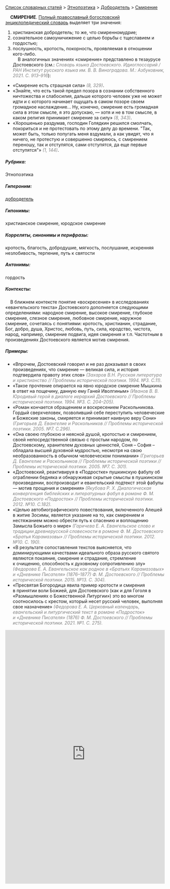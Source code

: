 <style>
st { color: Gray;
  font-style: italic;}
</style>

[Список словарных статей](https://thesaurus-dostoevsky.github.io/Thesaurus/) > [Этнопоэтика](ethnopoe.md) > [Добродетель](добродетель.md) > [Смирение](смирение.md) 

&nbsp;&nbsp;&nbsp;&nbsp;**СМИРЕНИЕ**. [Полный православный богословский энциклопедический словарь](https://azbyka.ru/) выделяет три значения:
1. христианская добродетель; то же, что смиренномудрие;
2. сознательное самоуничижение с целью борьбы с тщеславием и гордостью;
3. послушность, кротость, покорность, проявляемая в отношении кого-либо.  
&nbsp;&nbsp;&nbsp;&nbsp;В аналогичных значениях «смирение» представлено в тезаурусе Достоевского (см.: <st>Словарь языка Достоевского. Идиоглоссарий / РАН Институт русского языка им. В. В. Виноградова. М.: Азбуковник, 2021. С. 913–916</st>):
* «Смирение есть страшная сила» <st>(8, 329)</st>.
* «Знайте, что есть такой предел позора в сознании собственного ничтожества и слабосилия, дальше которого человек уже не может идти и с которого начинает ощущать в самом позоре своем громадное наслаждение... Ну, конечно, смирение есть громадная сила в этом смысле, я это допускаю, — хотя и не в том смысле, в каком религия принимает смирение за силу» <st>(8, 343)</st>.
* «Хорошенько раздумав, господин Голядкин решился смолчать, покориться и не протестовать по этому делу до времени. "Так, может быть, только попугать меня вздумали, а как увидят, что я ничего, не протестую и совершенно смиряюсь, с смирением переношу, так и отступятся, сами отступятся, да еще первые отступятся"» <st>(1, 144)</st>.

##### Рубрика:
Этнопоэтика
##### Гипероним:
[добродетель](добродетель.md)
##### Гипонимы:
христианское смирение, юродское смирение
##### Корреляты, синонимы и перифразы:
кротость, благость, добродушие, мягкость, послушание, искренняя незлобивость, терпение, путь к святости
##### Антонимы:
гордость
##### Контексты:
&nbsp;&nbsp;&nbsp;&nbsp;В ближнем контексте понятие «воскресение» в исследованиях «евангельского текста» Достоевского дополняется следующими определениями: народное смирение, высокое смирение, глубокое смирение,  слезное смирение, любовное смирение, наружное смирение,  сочетаясь с понятиями: кротость, христианин, страдание, Бог, добро, душа, Христос, любовь, путь, сила, юродство, чистота, народ, например, смирение подвига, идея смирения и т.п. Частотным в произведениях Достоевского является мотив смирения.
##### Примеры:
* «Впрочем, Достоевский говорил и не раз доказывал в своих произведениях, что смирение — великая сила, и история подтвердила правоту этих слов» <st> (Захаров В.Н. Русская литература и христианство // Проблемы исторической поэтики. 1994. №3. С.11).</st>  
* «Такое прочтение опирается на явно юродское смирение Мышкина в ответ на пощечину, данную ему Ганей Иволгиным» <st>(Иванов В. В. Юродивый герой в диалоге иерархий Достоевского // Проблемы исторической поэтики. 1994. №3. С. 204–205).</st>
* «Роман кончается обращением и воскресением Раскольникова. Гордый сверхчеловек, позволивший себе переступить человеческие и Божеские законы, смиряется и принимает наивную веру Сони» <st> (Григорьев Д. Евангелие и Раскольников // Проблемы исторической поэтики. 2005. №7. С.296).</st>  
* «Она своею глубокою и неясной душой, кротостью и смирением, своей непосредственной связью с простым народом, по Достоевскому, хранителем духовных ценностей, Соня – София – обладала высшей духовной мудростью, несмотря на свою необразованность в обычном человеческом понимании» <st>(Григорьев Д. Евангелие и Раскольников // Проблемы исторической поэтики // Проблемы исторической поэтики. 2005. №7. С. 301).</st>
* «Достоевский, реактивируя в «Подростке» пушкинскую фабулу об ограблении бедняка и обнаруживая скрытые смыслы в пушкинском произведении, воспроизводит и евангельский подтекст этой фабулы — мотив прощения и смирения» <st> (Якубова Р. Х. Диалогическая конвергенция библейских и литературных фабул в романе Ф. М. Достоевского «Подросток» // Проблемы исторической поэтики. 2012. №10. С.182).</st>  
* «Целью автобиографического повествования, включенного Алешей в житие Зосимы, является указание на то, как смирением и нестяжанием можно обрести путь к спасению и воплощению Замысла Божьего о мире» <st>(Гаричева Е. А. Евангельское слово и традиции древнерусской словесности в романе Ф. М. Достоевского «Братья Карамазовы» // Проблемы исторической поэтики. 2012. №10. С. 190).</st>
* «В результате сопоставления текстов выясняется, что доминирующими качествами идеального образа русского святого являются покаяние, смирение и страдание, стремление к очищению, способность к духовному сопротивлению злу» <st> (Федорова Е. А. Евангельское как родное в «Братьях Карамазовых» и «Дневнике Писателя» (1876–1877) Ф. М. Достоевского // Проблемы исторической поэтики. 2015. №13. С. 304).</st>
* «Пресвятая Богородица явила пример кротости и смирения в принятии воли Божией, для Достоевского (как и для Гоголя в «Размышлениях о Божественной Литургии») это во многом соотносилось с крестом, который несет русский человек, выполняя свое назначение» <st> (Федорова Е. А. Церковный календарь, евангельский и литургический текст в романе «Подросток» и «Дневнике Писателя» (1876) Ф. М. Достоевского // Проблемы исторической поэтики. 2021. №1. С. 275).</st>

<iframe src="https://thesaurus-dostoevsky.github.io/nk/смирение.html" style="border:0px;width:100%;height:800px" allowfullscreen="true" webkitallowfullscreen="true" mozallowfullscreen="true">
